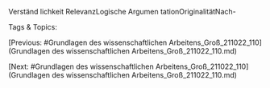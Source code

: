 Verständ
lichkeit
RelevanzLogische 
Argumen
tationOriginalitätNach-

   Tags & Topics:
   

[Previous: #Grundlagen des wissenschaftlichen Arbeitens_Groß_211022_110](Grundlagen des wissenschaftlichen Arbeitens_Groß_211022_110.md)

[Next: #Grundlagen des wissenschaftlichen Arbeitens_Groß_211022_110](Grundlagen des wissenschaftlichen Arbeitens_Groß_211022_110.md)